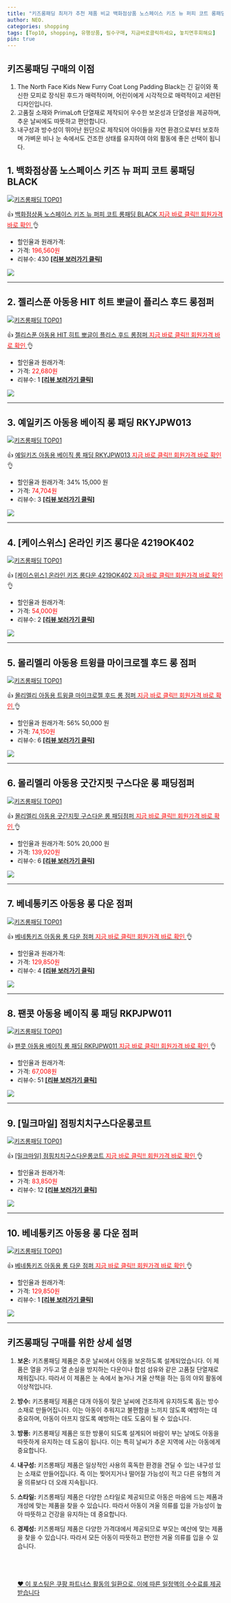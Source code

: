 ```yaml
---
title: "키즈롱패딩 최저가 추천 제품 비교 백화점상품 노스페이스 키즈 뉴 퍼피 코트 롱패딩 BLACK 가격 비교 최저가장점"
author: NEO.
categories: shopping
tags: [Top10, shopping, 유행상품, 필수구매, 지금바로클릭하세요, 놓치면후회해요]
pin: true
---
```

## 키즈롱패딩 구매의 이점
1. The North Face Kids New Furry Coat Long Padding Black는 긴 길이와 푹신한 모피로 장식된 후드가 매력적이며, 어린이에게 시각적으로 매력적이고 세련된 디자인입니다.
2. 고품질 소재와 PrimaLoft 단열재로 제작되어 우수한 보온성과 단열성을 제공하며, 추운 날씨에도 따뜻하고 편안합니다.
3. 내구성과 방수성이 뛰어난 원단으로 제작되어 아이들을 자연 환경으로부터 보호하며 가벼운 비나 눈 속에서도 건조한 상태를 유지하여 야외 활동에 좋은 선택이 됩니다.

   

## 1. 백화점상품 노스페이스 키즈 뉴 퍼피 코트 롱패딩 BLACK

[![키즈롱패딩 TOP01](https://thumbnail10.coupangcdn.com/thumbnails/remote/490x490ex/image/vendor_inventory/7bb1/8ebbedd22d1c243fe20c8aa939dcc8aa1abfbb0698a32365ae4f20b9832b.jpg)](https://link.coupang.com/re/AFFSDP?lptag=AF3617701&subid=GithubCoopas&pageKey=7526945279&traceid=V0-153&itemId=19753953391&vendorItemId=88116817436)


👍 [백화점상품 노스페이스 키즈 뉴 퍼피 코트 롱패딩 BLACK <font color=red> 지금 바로 클릭!! 회원가격 바로 확인 </font> ](https://link.coupang.com/re/AFFSDP?lptag=AF3617701&subid=GithubCoopas&pageKey=7526945279&traceid=V0-153&itemId=19753953391&vendorItemId=88116817436) 👌 


- 할인율과 원래가격: 
- 가격: <span style='color:red'>196,560원</span>
- 리뷰수: 430  [**[리뷰 보러가기 클릭]**](https://link.coupang.com/re/AFFSDP?lptag=AF3617701&subid=GithubCoopas&pageKey=7526945279&traceid=V0-153&itemId=19753953391&vendorItemId=88116817436)

[![](/discount_price.png)](https://link.coupang.com/re/AFFSDP?lptag=AF3617701&subid=GithubCoopas&pageKey=7526945279&traceid=V0-153&itemId=19753953391&vendorItemId=88116817436)

---


   

## 2. 젤리스푼 아동용 HIT 히트 뽀글이 플리스 후드 롱점퍼

[![키즈롱패딩 TOP01](https://thumbnail7.coupangcdn.com/thumbnails/remote/490x490ex/image/vendor_inventory/2ad0/d43a8baf1f5c7d95935dadc82cdee66c347556f51fd442155b13332fa2ed.jpg)](https://link.coupang.com/re/AFFSDP?lptag=AF3617701&subid=GithubCoopas&pageKey=5890258747&traceid=V0-153&itemId=10355717406&vendorItemId=87028006505)


👍 [젤리스푼 아동용 HIT 히트 뽀글이 플리스 후드 롱점퍼 <font color=red> 지금 바로 클릭!! 회원가격 바로 확인 </font> ](https://link.coupang.com/re/AFFSDP?lptag=AF3617701&subid=GithubCoopas&pageKey=5890258747&traceid=V0-153&itemId=10355717406&vendorItemId=87028006505) 👌 


- 할인율과 원래가격: 
- 가격: <span style='color:red'>22,680원</span>
- 리뷰수: 1  [**[리뷰 보러가기 클릭]**](https://link.coupang.com/re/AFFSDP?lptag=AF3617701&subid=GithubCoopas&pageKey=5890258747&traceid=V0-153&itemId=10355717406&vendorItemId=87028006505)

[![](/discount_price.png)](https://link.coupang.com/re/AFFSDP?lptag=AF3617701&subid=GithubCoopas&pageKey=5890258747&traceid=V0-153&itemId=10355717406&vendorItemId=87028006505)

---


   

## 3. 예일키즈 아동용 베이직 롱 패딩 RKYJPW013

[![키즈롱패딩 TOP01](https://thumbnail8.coupangcdn.com/thumbnails/remote/490x490ex/image/retail/images/1571795583143633-36c3137a-97be-4c9e-b26f-437ee0313b2f.jpg)](https://link.coupang.com/re/AFFSDP?lptag=AF3617701&subid=GithubCoopas&pageKey=7696311724&traceid=V0-153&itemId=20635128190&vendorItemId=87709038214)


👍 [예일키즈 아동용 베이직 롱 패딩 RKYJPW013 <font color=red> 지금 바로 클릭!! 회원가격 바로 확인 </font> ](https://link.coupang.com/re/AFFSDP?lptag=AF3617701&subid=GithubCoopas&pageKey=7696311724&traceid=V0-153&itemId=20635128190&vendorItemId=87709038214) 👌 


- 할인율과 원래가격: 34%  15,000   원
- 가격: <span style='color:red'>74,704원</span>
- 리뷰수: 3  [**[리뷰 보러가기 클릭]**](https://link.coupang.com/re/AFFSDP?lptag=AF3617701&subid=GithubCoopas&pageKey=7696311724&traceid=V0-153&itemId=20635128190&vendorItemId=87709038214)

[![](/discount_price.png)](https://link.coupang.com/re/AFFSDP?lptag=AF3617701&subid=GithubCoopas&pageKey=7696311724&traceid=V0-153&itemId=20635128190&vendorItemId=87709038214)

---


   

## 4. [케이스위스] 온라인 키즈 롱다운 4219OK402

[![키즈롱패딩 TOP01](https://thumbnail8.coupangcdn.com/thumbnails/remote/490x490ex/image/vendor_inventory/340f/6ef5ae9d856cf728ec6f306a1b6da7204ed2b9b21360b0658374fc2025bf.jpg)](https://link.coupang.com/re/AFFSDP?lptag=AF3617701&subid=GithubCoopas&pageKey=6608301676&traceid=V0-153&itemId=14973175212&vendorItemId=87820958862)


👍 [[케이스위스] 온라인 키즈 롱다운 4219OK402 <font color=red> 지금 바로 클릭!! 회원가격 바로 확인 </font> ](https://link.coupang.com/re/AFFSDP?lptag=AF3617701&subid=GithubCoopas&pageKey=6608301676&traceid=V0-153&itemId=14973175212&vendorItemId=87820958862) 👌 


- 할인율과 원래가격: 
- 가격: <span style='color:red'>54,000원</span>
- 리뷰수: 2  [**[리뷰 보러가기 클릭]**](https://link.coupang.com/re/AFFSDP?lptag=AF3617701&subid=GithubCoopas&pageKey=6608301676&traceid=V0-153&itemId=14973175212&vendorItemId=87820958862)

[![](/discount_price.png)](https://link.coupang.com/re/AFFSDP?lptag=AF3617701&subid=GithubCoopas&pageKey=6608301676&traceid=V0-153&itemId=14973175212&vendorItemId=87820958862)

---


   

## 5. 몰리멜리 아동용 트윙클 마이크로젤 후드 롱 점퍼

[![키즈롱패딩 TOP01](https://thumbnail8.coupangcdn.com/thumbnails/remote/490x490ex/image/rs_quotation_api/km7buxuv/6549944cdeec4a87b9164cb1c3a3638a.jpg)](https://link.coupang.com/re/AFFSDP?lptag=AF3617701&subid=GithubCoopas&pageKey=7748546256&traceid=V0-153&itemId=20865507323&vendorItemId=87932870241)


👍 [몰리멜리 아동용 트윙클 마이크로젤 후드 롱 점퍼 <font color=red> 지금 바로 클릭!! 회원가격 바로 확인 </font> ](https://link.coupang.com/re/AFFSDP?lptag=AF3617701&subid=GithubCoopas&pageKey=7748546256&traceid=V0-153&itemId=20865507323&vendorItemId=87932870241) 👌 


- 할인율과 원래가격: 56%  50,000   원
- 가격: <span style='color:red'>74,150원</span>
- 리뷰수: 6  [**[리뷰 보러가기 클릭]**](https://link.coupang.com/re/AFFSDP?lptag=AF3617701&subid=GithubCoopas&pageKey=7748546256&traceid=V0-153&itemId=20865507323&vendorItemId=87932870241)

[![](/discount_price.png)](https://link.coupang.com/re/AFFSDP?lptag=AF3617701&subid=GithubCoopas&pageKey=7748546256&traceid=V0-153&itemId=20865507323&vendorItemId=87932870241)

---


   

## 6. 몰리멜리 아동용 굿간지핏 구스다운 롱 패딩점퍼

[![키즈롱패딩 TOP01](https://thumbnail8.coupangcdn.com/thumbnails/remote/490x490ex/image/rs_quotation_api/obfuf6oo/c3d76061b2724539a6c59a51f6b6be79.jpg)](https://link.coupang.com/re/AFFSDP?lptag=AF3617701&subid=GithubCoopas&pageKey=6792372470&traceid=V0-153&itemId=16006836406&vendorItemId=83211692487)


👍 [몰리멜리 아동용 굿간지핏 구스다운 롱 패딩점퍼 <font color=red> 지금 바로 클릭!! 회원가격 바로 확인 </font> ](https://link.coupang.com/re/AFFSDP?lptag=AF3617701&subid=GithubCoopas&pageKey=6792372470&traceid=V0-153&itemId=16006836406&vendorItemId=83211692487) 👌 


- 할인율과 원래가격: 50%  20,000   원
- 가격: <span style='color:red'>139,920원</span>
- 리뷰수: 6  [**[리뷰 보러가기 클릭]**](https://link.coupang.com/re/AFFSDP?lptag=AF3617701&subid=GithubCoopas&pageKey=6792372470&traceid=V0-153&itemId=16006836406&vendorItemId=83211692487)

[![](/discount_price.png)](https://link.coupang.com/re/AFFSDP?lptag=AF3617701&subid=GithubCoopas&pageKey=6792372470&traceid=V0-153&itemId=16006836406&vendorItemId=83211692487)

---


   

## 7. 베네통키즈 아동용 롱 다운 점퍼

[![키즈롱패딩 TOP01](https://thumbnail6.coupangcdn.com/thumbnails/remote/490x490ex/image/retail/images/1636515322578913-21b891ca-42fa-4406-b7d9-c43f6c8ad109.jpg)](https://link.coupang.com/re/AFFSDP?lptag=AF3617701&subid=GithubCoopas&pageKey=7670525852&traceid=V0-153&itemId=20460782994&vendorItemId=87540488454)


👍 [베네통키즈 아동용 롱 다운 점퍼 <font color=red> 지금 바로 클릭!! 회원가격 바로 확인 </font> ](https://link.coupang.com/re/AFFSDP?lptag=AF3617701&subid=GithubCoopas&pageKey=7670525852&traceid=V0-153&itemId=20460782994&vendorItemId=87540488454) 👌 


- 할인율과 원래가격: 
- 가격: <span style='color:red'>129,850원</span>
- 리뷰수: 4  [**[리뷰 보러가기 클릭]**](https://link.coupang.com/re/AFFSDP?lptag=AF3617701&subid=GithubCoopas&pageKey=7670525852&traceid=V0-153&itemId=20460782994&vendorItemId=87540488454)

[![](/discount_price.png)](https://link.coupang.com/re/AFFSDP?lptag=AF3617701&subid=GithubCoopas&pageKey=7670525852&traceid=V0-153&itemId=20460782994&vendorItemId=87540488454)

---


   

## 8. 팬콧 아동용 베이직 롱 패딩 RKPJPW011

[![키즈롱패딩 TOP01](https://thumbnail7.coupangcdn.com/thumbnails/remote/490x490ex/image/retail/images/2023/11/05/11/8/6009ccf4-3dd0-43cd-ba0a-a223d79ca752.jpg)](https://link.coupang.com/re/AFFSDP?lptag=AF3617701&subid=GithubCoopas&pageKey=7702353565&traceid=V0-153&itemId=20600927806&vendorItemId=87675658609)


👍 [팬콧 아동용 베이직 롱 패딩 RKPJPW011 <font color=red> 지금 바로 클릭!! 회원가격 바로 확인 </font> ](https://link.coupang.com/re/AFFSDP?lptag=AF3617701&subid=GithubCoopas&pageKey=7702353565&traceid=V0-153&itemId=20600927806&vendorItemId=87675658609) 👌 


- 할인율과 원래가격: 
- 가격: <span style='color:red'>67,008원</span>
- 리뷰수: 51  [**[리뷰 보러가기 클릭]**](https://link.coupang.com/re/AFFSDP?lptag=AF3617701&subid=GithubCoopas&pageKey=7702353565&traceid=V0-153&itemId=20600927806&vendorItemId=87675658609)

[![](/discount_price.png)](https://link.coupang.com/re/AFFSDP?lptag=AF3617701&subid=GithubCoopas&pageKey=7702353565&traceid=V0-153&itemId=20600927806&vendorItemId=87675658609)

---


   

## 9. [밀크마일] 점핑치치구스다운롱코트

[![키즈롱패딩 TOP01](https://thumbnail8.coupangcdn.com/thumbnails/remote/490x490ex/image/vendor_inventory/3d35/e3b2749ceca56db4202cae37cb688963e084f1be53c78a6b62c6a8905439.jpg)](https://link.coupang.com/re/AFFSDP?lptag=AF3617701&subid=GithubCoopas&pageKey=6170380033&traceid=V0-153&itemId=12040177228&vendorItemId=84614049507)


👍 [[밀크마일] 점핑치치구스다운롱코트 <font color=red> 지금 바로 클릭!! 회원가격 바로 확인 </font> ](https://link.coupang.com/re/AFFSDP?lptag=AF3617701&subid=GithubCoopas&pageKey=6170380033&traceid=V0-153&itemId=12040177228&vendorItemId=84614049507) 👌 


- 할인율과 원래가격: 
- 가격: <span style='color:red'>83,850원</span>
- 리뷰수: 12  [**[리뷰 보러가기 클릭]**](https://link.coupang.com/re/AFFSDP?lptag=AF3617701&subid=GithubCoopas&pageKey=6170380033&traceid=V0-153&itemId=12040177228&vendorItemId=84614049507)

[![](/discount_price.png)](https://link.coupang.com/re/AFFSDP?lptag=AF3617701&subid=GithubCoopas&pageKey=6170380033&traceid=V0-153&itemId=12040177228&vendorItemId=84614049507)

---


   

## 10. 베네통키즈 아동용 롱 다운 점퍼

[![키즈롱패딩 TOP01](https://thumbnail10.coupangcdn.com/thumbnails/remote/490x490ex/image/retail/images/1537519349190206-4fcd180a-7c7f-4047-91d4-d76ee8f6064c.jpg)](https://link.coupang.com/re/AFFSDP?lptag=AF3617701&subid=GithubCoopas&pageKey=7669889981&traceid=V0-153&itemId=20457444453&vendorItemId=87537415001)


👍 [베네통키즈 아동용 롱 다운 점퍼 <font color=red> 지금 바로 클릭!! 회원가격 바로 확인 </font> ](https://link.coupang.com/re/AFFSDP?lptag=AF3617701&subid=GithubCoopas&pageKey=7669889981&traceid=V0-153&itemId=20457444453&vendorItemId=87537415001) 👌 


- 할인율과 원래가격: 
- 가격: <span style='color:red'>129,850원</span>
- 리뷰수: 1  [**[리뷰 보러가기 클릭]**](https://link.coupang.com/re/AFFSDP?lptag=AF3617701&subid=GithubCoopas&pageKey=7669889981&traceid=V0-153&itemId=20457444453&vendorItemId=87537415001)

[![](/discount_price.png)](https://link.coupang.com/re/AFFSDP?lptag=AF3617701&subid=GithubCoopas&pageKey=7669889981&traceid=V0-153&itemId=20457444453&vendorItemId=87537415001)

---
## 키즈롱패딩 구매를 위한 상세 설명
1. **보온:** 키즈롱패딩 제품은 추운 날씨에서 아동을 보온하도록 설계되었습니다. 이 제품은 열을 가두고 열 손실을 방지하는 다운이나 합섬 섬유와 같은 고품질 단열재로 채워집니다. 따라서 이 제품은 눈 속에서 놀거나 겨울 산책을 하는 등의 야외 활동에 이상적입니다.

2. **방수:** 키즈롱패딩 제품은 대개 아동이 젖은 날씨에 건조하게 유지하도록 돕는 방수 소재로 만들어집니다. 이는 아동이 추워지고 불편함을 느끼지 않도록 예방하는 데 중요하며, 아동이 아프지 않도록 예방하는 데도 도움이 될 수 있습니다.

3. **방풍:** 키즈롱패딩 제품은 또한 방풍이 되도록 설계되어 바람이 부는 날에도 아동을 따뜻하게 유지하는 데 도움이 됩니다. 이는 특히 날씨가 추운 지역에 사는 아동에게 중요합니다.

4. **내구성:** 키즈롱패딩 제품은 일상적인 사용의 혹독한 환경을 견딜 수 있는 내구성 있는 소재로 만들어집니다. 즉 이는 찢어지거나 떨어질 가능성이 적고 다른 유형의 겨울 의류보다 더 오래 지속됩니다.

5. **스타일:** 키즈롱패딩 제품은 다양한 스타일로 제공되므로 아동은 마음에 드는 제품과 개성에 맞는 제품을 찾을 수 있습니다. 따라서 아동이 겨울 의류를 입을 가능성이 높아 따뜻하고 건강을 유지하는 데 중요합니다.

6. **경제성:** 키즈롱패딩 제품은 다양한 가격대에서 제공되므로 부모는 예산에 맞는 제품을 찾을 수 있습니다. 따라서 모든 아동이 따뜻하고 편안한 겨울 의류를 입을 수 있습니다.<br><br><br><br><br> [ ❤  이 포스팅은 쿠팡 파트너스 활동의 일환으로, 이에 따른 일정액의 수수료를 제공받습니다](https://link.coupang.com/a/bcEFyh)